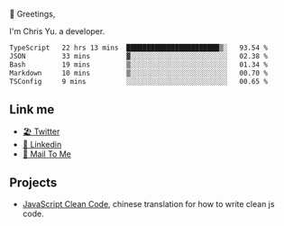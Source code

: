 👋 Greetings, 

I'm Chris Yu. a developer. 


<!--START_SECTION:waka-->

```txt
TypeScript   22 hrs 13 mins  ███████████████████████▒░   93.54 %
JSON         33 mins         ▓░░░░░░░░░░░░░░░░░░░░░░░░   02.38 %
Bash         19 mins         ▒░░░░░░░░░░░░░░░░░░░░░░░░   01.34 %
Markdown     10 mins         ▒░░░░░░░░░░░░░░░░░░░░░░░░   00.70 %
TSConfig     9 mins          ░░░░░░░░░░░░░░░░░░░░░░░░░   00.65 %
```

<!--END_SECTION:waka-->

## Link me

- [🏖️ Twitter](https://twitter.com/yuetong3yu)
- [🧳 Linkedin](https://www.linkedin.com/in/yuetong3yu)
- [📧 Mail To Me](mailto:yuetong3yu@gmail.com)


## Projects 

- [JavaScript Clean Code](https://js-clean-code-cn.vercel.app/), chinese translation for how to write clean js code.

